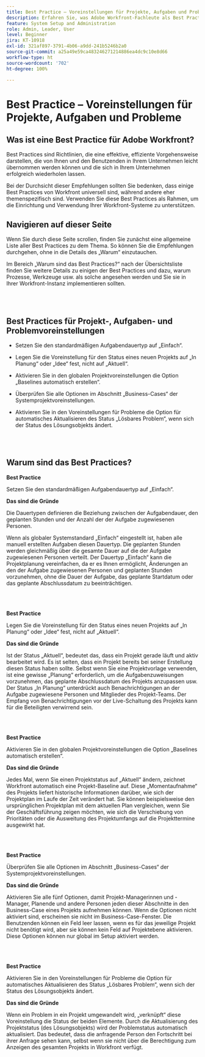 ```yaml
---
title: Best Practice – Voreinstellungen für Projekte, Aufgaben und Probleme
description: Erfahren Sie, was Adobe Workfront-Fachleute als Best Practices für das Einrichten, Verwalten und Verwenden von Workfront-Voreinstellungen für Projekte, Aufgaben und Probleme empfehlen.
feature: System Setup and Administration
role: Admin, Leader, User
level: Beginner
jira: KT-10918
exl-id: 321af897-3791-4b06-a9dd-241b5246b2a0
source-git-commit: a25a49e59ca483246271214886ea4dc9c10e8d66
workflow-type: ht
source-wordcount: '702'
ht-degree: 100%

---
```


# Best Practice – Voreinstellungen für Projekte, Aufgaben und Probleme

## Was ist eine Best Practice für Adobe Workfront?

Best Practices sind Richtlinien, die eine effektive, effiziente Vorgehensweise darstellen, die von Ihnen und den Benutzenden in Ihrem Unternehmen leicht übernommen werden können und die sich in Ihrem Unternehmen erfolgreich wiederholen lassen.

Bei der Durchsicht dieser Empfehlungen sollten Sie bedenken, dass einige Best Practices von Workfront universell sind, während andere eher themenspezifisch sind. Verwenden Sie diese Best Practices als Rahmen, um die Einrichtung und Verwendung Ihrer Workfront-Systeme zu unterstützen.

## Navigieren auf dieser Seite

Wenn Sie durch diese Seite scrollen, finden Sie zunächst eine allgemeine Liste aller Best Practices zu dem Thema. So können Sie die Empfehlungen durchgehen, ohne in die Details des „Warum“ einzutauchen.

Im Bereich „Warum sind das Best Practices?“ nach der Übersichtsliste finden Sie weitere Details zu einigen der Best Practices und dazu, warum Prozesse, Werkzeuge usw. als solche angesehen werden und Sie sie in Ihrer Workfront-Instanz implementieren sollten.

</br>
</br>

## Best Practices für Projekt-, Aufgaben- und Problemvoreinstellungen

* Setzen Sie den standardmäßigen Aufgabendauertyp auf „Einfach“.

* Legen Sie die Voreinstellung für den Status eines neuen Projekts auf „In Planung“ oder „Idee“ fest, nicht auf „Aktuell“.

* Aktivieren Sie in den globalen Projektvoreinstellungen die Option „Baselines automatisch erstellen“.

* Überprüfen Sie alle Optionen im Abschnitt „Business-Cases“ der Systemprojektvoreinstellungen.

* Aktivieren Sie in den Voreinstellungen für Probleme die Option für automatisches Aktualisieren des Status „Lösbares Problem“, wenn sich der Status des Lösungsobjekts ändert.

</br>
</br>


## Warum sind das Best Practices?

**Best Practice**

Setzen Sie den standardmäßigen Aufgabendauertyp auf „Einfach“.

**Das sind die Gründe**

Die Dauertypen definieren die Beziehung zwischen der Aufgabendauer, den geplanten Stunden und der Anzahl der der Aufgabe zugewiesenen Personen.

Wenn als globaler Systemstandard „Einfach“ eingestellt ist, haben alle manuell erstellten Aufgaben diesen Dauertyp. Die geplanten Stunden werden gleichmäßig über die gesamte Dauer auf die der Aufgabe zugewiesenen Personen verteilt. Der Dauertyp „Einfach“ kann die Projektplanung vereinfachen, da er es Ihnen ermöglicht, Änderungen an den der Aufgabe zugewiesenen Personen und geplanten Stunden vorzunehmen, ohne die Dauer der Aufgabe, das geplante Startdatum oder das geplante Abschlussdatum zu beeinträchtigen.

</br>
</br>

**Best Practice**

Legen Sie die Voreinstellung für den Status eines neuen Projekts auf „In Planung“ oder „Idee“ fest, nicht auf „Aktuell“.

**Das sind die Gründe**

Ist der Status „Aktuell“, bedeutet das, dass ein Projekt gerade läuft und aktiv bearbeitet wird. Es ist selten, dass ein Projekt bereits bei seiner Erstellung diesen Status haben sollte. Selbst wenn Sie eine Projektvorlage verwenden, ist eine gewisse „Planung“ erforderlich, um die Aufgabenzuweisungen vorzunehmen, das geplante Abschlussdatum des Projekts anzupassen usw. Der Status „In Planung“ unterdrückt auch Benachrichtigungen an der Aufgabe zugewiesene Personen und Mitglieder des Projekt-Teams. Der Empfang von Benachrichtigungen vor der Live-Schaltung des Projekts kann für die Beteiligten verwirrend sein.

</br>
</br>

**Best Practice**

Aktivieren Sie in den globalen Projektvoreinstellungen die Option „Baselines automatisch erstellen“.

**Das sind die Gründe**

Jedes Mal, wenn Sie einen Projektstatus auf „Aktuell“ ändern, zeichnet Workfront automatisch eine Projekt-Baseline auf. Diese „Momentaufnahme“ des Projekts liefert historische Informationen darüber, wie sich der Projektplan im Laufe der Zeit verändert hat. Sie können beispielsweise den ursprünglichen Projektplan mit dem aktuellen Plan vergleichen, wenn Sie der Geschäftsführung zeigen möchten, wie sich die Verschiebung von Prioritäten oder die Ausweitung des Projektumfangs auf die Projekttermine ausgewirkt hat.

</br>
</br>

**Best Practice**

Überprüfen Sie alle Optionen im Abschnitt „Business-Cases“ der Systemprojektvoreinstellungen.

**Das sind die Gründe**

Aktivieren Sie alle fünf Optionen, damit Projekt-Managerinnen und -Manager, Planende und andere Personen jeden dieser Abschnitte in den Business-Case eines Projekts aufnehmen können. Wenn die Optionen nicht aktiviert sind, erscheinen sie nicht im Business-Case-Fenster. Die Benutzenden können ein Feld leer lassen, wenn es für das jeweilige Projekt nicht benötigt wird, aber sie können kein Feld auf Projektebene aktivieren. Diese Optionen können nur global im Setup aktiviert werden.

</br>
</br>

**Best Practice**

Aktivieren Sie in den Voreinstellungen für Probleme die Option für automatisches Aktualisieren des Status „Lösbares Problem“, wenn sich der Status des Lösungsobjekts ändert.

**Das sind die Gründe**

Wenn ein Problem in ein Projekt umgewandelt wird, „verknüpft“ diese Voreinstellung die Status der beiden Elemente. Durch die Aktualisierung des Projektstatus (des Lösungsobjekts) wird der Problemstatus automatisch aktualisiert. Das bedeutet, dass die anfragende Person den Fortschritt bei ihrer Anfrage sehen kann, selbst wenn sie nicht über die Berechtigung zum Anzeigen des gesamten Projekts in Workfront verfügt.
